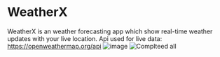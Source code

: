 # WeatherX
WeatherX is an weather forecasting app which show real-time weather updates with your live location.
Api used for live data: https://openweathermap.org/api
![image](https://user-images.githubusercontent.com/84631422/202769362-24baad73-6883-47f6-b94b-fc8a9d01cde0.png)
![Complteed all](https://user-images.githubusercontent.com/84631422/202769771-1f223ce0-cb7a-49fe-b22e-3974ee116d38.png)
